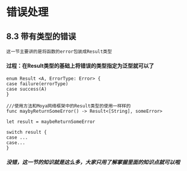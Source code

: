 # 错误处理

## 8.3 带有类型的错误
	这一节主要讲的是将函数的error包装成Result类型

#### 过程：在Result类型的基础上将错误的类型指定为泛型就可以了
	
	enum Result <A, ErrorType: Error> {
	case failure(errorType)
	case success(A)
	}

	///使用方法和Moya网络框架中的Result类型的使用一样样的
	func maybyReturnSomeError() -> Result<[String], someError> 

	let result = maybeReturnSomeError

	switch result {
	case ...
	case...
	}


#####  没错，这一节的知识就是这么多，大家只用了解掌握里面的知识点就可以啦
